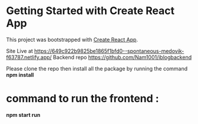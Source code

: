 # Getting Started with Create React App

This project was bootstrapped with [Create React App](https://github.com/facebook/create-react-app).

Site Live at https://649c922b9825be1865f1bfd0--spontaneous-medovik-f63787.netlify.app/
Backend repo https://github.com/Nam1001/iblogbackend

Please clone the repo then install all the package by running the command **npm install**
# command to run the frontend :
**npm start run**

